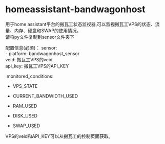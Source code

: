 # homeassistant-bandwagonhost
用于home assistant平台的搬瓦工状态监视器,可以监视搬瓦工VPS的状态、流量、内存、硬盘和SWAP的使用情况。  
请将py文件复制到sensor文件夹下  

配置信息(必须)： 
  sensor:  
     - platform: bandwagonhost_sensor  
       veid: 搬瓦工VPS的veid  
       api_key: 搬瓦工VPS的API_KEY  

​       monitored_conditions:

   - VPS_STATE
   - CURRENT_BANDWIDTH_USED

- RAM_USED
- DISK_USED
- SWAP_USED


VPS的veid和API_KEY可以从搬瓦工的控制页面获取。